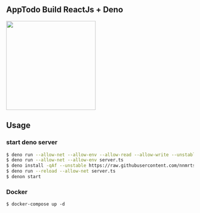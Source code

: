 ## AppTodo Build ReactJs + Deno

<img src="https://upload.wikimedia.org/wikipedia/commons/thumb/8/84/Deno.svg/1280px-Deno.svg.png" width="240">

## Usage
### start deno server
```bash
$ deno run --allow-net --allow-env --allow-read --allow-write --unstable server.ts
$ deno run --allow-net --allow-env server.ts
$ deno install -qAf --unstable https://raw.githubusercontent.com/nnmrts/denon/patch-4/denon.ts
$ deno run --reload --allow-net server.ts
$ denon start

```
### Docker
```
$ docker-compose up -d
```
